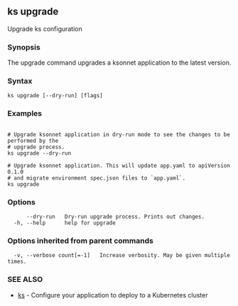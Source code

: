 ## ks upgrade

Upgrade ks configuration

### Synopsis


The upgrade command upgrades a ksonnet application to the latest version.
	
### Syntax


```
ks upgrade [--dry-run] [flags]
```

### Examples

```

# Upgrade ksonnet application in dry-run mode to see the changes to be performed by the
# upgrade process.
ks upgrade --dry-run
	
# Upgrade ksonnet application. This will update app.yaml to apiVersion 0.1.0
# and migrate environment spec.json files to `app.yaml`.
ks upgrade

```

### Options

```
      --dry-run   Dry-run upgrade process. Prints out changes.
  -h, --help      help for upgrade
```

### Options inherited from parent commands

```
  -v, --verbose count[=-1]   Increase verbosity. May be given multiple times.
```

### SEE ALSO

* [ks](ks.md)	 - Configure your application to deploy to a Kubernetes cluster

